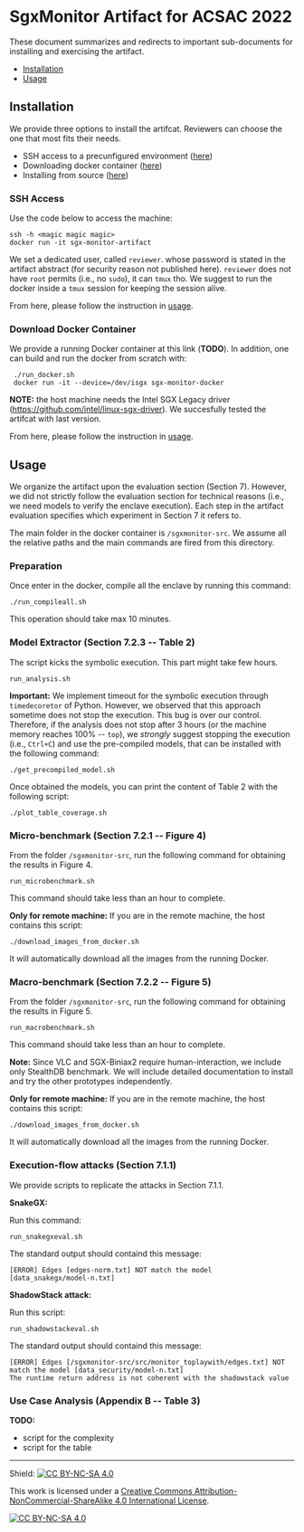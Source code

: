# SgxMonitor Artifact for ACSAC 2022

These document summarizes and redirects to important sub-documents for
installing and exercising the artifact.

- [Installation](#installation)
- [Usage](#usage)

## Installation

We provide three options to install the artifcat. Reviewers can choose the
one that most fits their needs.

- SSH access to a precunfigured environment ([here](#ssh-access))
- Downloading docker container ([here](#download-docker-container))
- Installing from source ([here](INSTALLATION.md))

### SSH Access

Use the code below to access the machine: 

```
ssh -h <magic magic magic>
docker run -it sgx-monitor-artifact
```

We set a dedicated user, called `reviewer`. whose password is stated in the
artifact abstract (for security reason not published here).  `reviewer` does not
have `root` permits (i.e., no `sudo`), it can `tmux` tho. We suggest to run the
docker inside a `tmux` session for keeping the session alive.

From here, please follow the instruction in [usage](#usage).

### Download Docker Container

We provide a running Docker container at this link (**TODO**). In addition, one
can build and run the docker from scratch with:
```
 ./run_docker.sh
 docker run -it --device=/dev/isgx sgx-monitor-docker
```
**NOTE:** the host machine needs the Intel SGX Legacy driver
(https://github.com/intel/linux-sgx-driver). We succesfully tested the artifcat
with last version.

From here, please follow the instruction in [usage](#usage).

## Usage

We organize the artifact upon the evaluation section (Section 7). However, we
did not strictly follow the evaluation section for technical reasons (i.e., we
need models to verify the enclave execution). Each step in the artifact
evaluation specifies which experiment in Section 7 it refers to.

The main folder in the docker container is `/sgxmonitor-src`. We assume all the
relative paths and the main commands are fired from this directory.

### Preparation

Once enter in the docker, compile all the enclave by running this command:
```
./run_compileall.sh
```
This operation should take max 10 minutes.

### Model Extractor (Section 7.2.3 -- Table 2)

The script kicks the symbolic execution. This part might take few hours.
```
run_analysis.sh
```
**Important:** We implement timeout for the symbolic execution through
`timedecoretor` of Python. However, we observed that this approach sometime does
not stop the execution. This bug is over our control. Therefore, if the analysis
does not stop after 3 hours (or the machine memory reaches 100% -- `top`), we
*strongly* suggest stopping the execution (i.e., `Ctrl+C`) and use the
pre-compiled models, that can be installed with the following command:
```
./get_precompiled_model.sh
```

Once obtained the models, you can print the content of Table 2 with the following script:
```
./plot_table_coverage.sh
```


### Micro-benchmark (Section 7.2.1 -- Figure 4)

From the folder `/sgxmonitor-src`, run the following command for obtaining the results in Figure 4.

```
run_microbenchmark.sh
```
This command should take less than an hour to complete.

**Only for remote machine:**
If you are in the remote machine, the host contains this script:
```
./download_images_from_docker.sh
```
It will automatically download all the images from the running Docker.

### Macro-benchmark (Section 7.2.2 -- Figure 5)

From the folder `/sgxmonitor-src`, run the following command for obtaining the results in Figure 5.

```
run_macrobenchmark.sh
```
This command should take less than an hour to complete.

**Note:**  Since VLC and SGX-Biniax2 require human-interaction, we include only
StealthDB benchmark. We will include detailed documentation to install and try
the other prototypes independently.

**Only for remote machine:**
If you are in the remote machine, the host contains this script:
```
./download_images_from_docker.sh
```
It will automatically download all the images from the running Docker.

### Execution-flow attacks (Section 7.1.1)

We provide scripts to replicate the attacks in Section 7.1.1.

**SnakeGX:**

Run this command:

```
run_snakegxeval.sh
```

The standard output should containd this message:

```
[ERROR] Edges [edges-norm.txt] NOT match the model [data_snakegx/model-n.txt]
```

**ShadowStack attack:**

Run this script:

```
run_shadowstackeval.sh
```
The standard output should containd this message:
```
[ERROR] Edges [/sgxmonitor-src/src/monitor_toplaywith/edges.txt] NOT match the model [data_security/model-n.txt]
The runtime return address is not coherent with the shadowstack value
```

### Use Case Analysis (Appendix B -- Table 3)

**TODO:**
- script for the complexity
- script for the table

---

Shield: [![CC BY-NC-SA 4.0][cc-by-nc-sa-shield]][cc-by-nc-sa]

This work is licensed under a
[Creative Commons Attribution-NonCommercial-ShareAlike 4.0 International License][cc-by-nc-sa].

[![CC BY-NC-SA 4.0][cc-by-nc-sa-image]][cc-by-nc-sa]

[cc-by-nc-sa]: http://creativecommons.org/licenses/by-nc-sa/4.0/
[cc-by-nc-sa-image]: https://licensebuttons.net/l/by-nc-sa/4.0/88x31.png
[cc-by-nc-sa-shield]: https://img.shields.io/badge/License-CC%20BY--NC--SA%204.0-lightgrey.svg